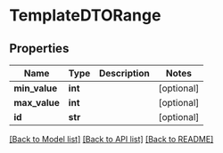 # TemplateDTORange

## Properties
Name | Type | Description | Notes
------------ | ------------- | ------------- | -------------
**min_value** | **int** |  | [optional] 
**max_value** | **int** |  | [optional] 
**id** | **str** |  | [optional] 

[[Back to Model list]](../README.md#documentation-for-models) [[Back to API list]](../README.md#documentation-for-api-endpoints) [[Back to README]](../README.md)


